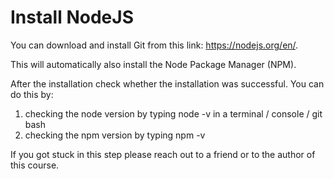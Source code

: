 # Install NodeJS

You can download and install Git from this link: https://nodejs.org/en/. 

This will automatically also install the Node Package Manager (NPM). 

After the installation check whether the installation was successful. You can do this by:

1. checking the node version by typing node -v in a terminal / console / git bash
2. checking the npm version by typing npm -v

If you got stuck in this step please reach out to a friend or to the author of this course.